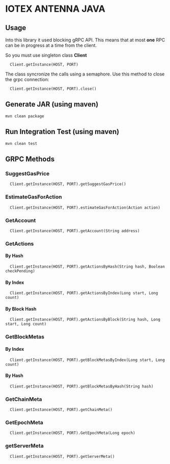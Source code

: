 # IOTEX ANTENNA JAVA

## Usage

Into this library it used blocking gRPC API. This means that at most **one** RPC can be in progress at a time from the client. 

So you must use singleton class **Client** 

```
  Client.getInstance(HOST, PORT)
```

The class syncronize the calls using a semaphore. Use this method to close the grpc connection:

```
  Client.getInstance(HOST, PORT).close()
```

## Generate JAR (using maven)

```
mvn clean package
```

## Run Integration Test (using maven)

```
mvn clean test
```

## GRPC Methods

### SuggestGasPrice

```
  Client.getInstance(HOST, PORT).getSuggestGasPrice()
```

### EstimateGasForAction

```
  Client.getInstance(HOST, PORT).estimateGasForAction(Action action)
```

### GetAccount

```
  Client.getInstance(HOST, PORT).getAccount(String address)
```

### GetActions

#### By Hash

```
  Client.getInstance(HOST, PORT).getActionsByHash(String hash, Boolean checkPending)
```


#### By Index

```
  Client.getInstance(HOST, PORT).getActionsByIndex(Long start, Long count)
```


#### By Block Hash

```
  Client.getInstance(HOST, PORT).getActionsByBlock(String hash, Long start, Long count)
```

### GetBlockMetas

#### By Index

```
  Client.getInstance(HOST, PORT).getBlockMetasByIndex(Long start, Long count)
```

#### By Hash

```
  Client.getInstance(HOST, PORT).getBlockMetasByHash(String hash)
```

### GetChainMeta

```
  Client.getInstance(HOST, PORT).getChainMeta()
```

### GetEpochMeta

```
  Client.getInstance(HOST, PORT).GetEpochMeta(Long epoch)
```

### getServerMeta

```
  Client.getInstance(HOST, PORT).getServerMeta()
```